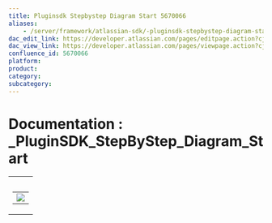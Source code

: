 ```yaml
---
title: Pluginsdk Stepbystep Diagram Start 5670066
aliases:
    - /server/framework/atlassian-sdk/-pluginsdk-stepbystep-diagram-start-5670066.html
dac_edit_link: https://developer.atlassian.com/pages/editpage.action?cjm=wozere&pageId=5670066
dac_view_link: https://developer.atlassian.com/pages/viewpage.action?cjm=wozere&pageId=5670066
confluence_id: 5670066
platform:
product:
category:
subcategory:
---
```

# Documentation : \_PluginSDK\_StepByStep\_Diagram\_Start

<table>
<colgroup>
<col style="width: 100%" />
</colgroup>
<tbody>
<tr class="odd">
<td><table>
<caption> </caption>
<tbody>
<tr class="odd">
<td><img src="/server/framework/atlassian-sdk/images/5865615.png" class="gliffy-macro-image" /></td>
</tr>
</tbody>
</table></td>
</tr>
</tbody>
</table>





















































































































































































































































